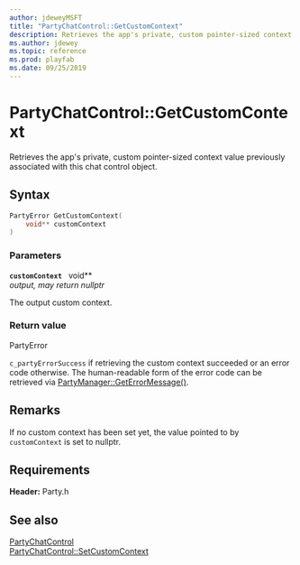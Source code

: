 ```yaml
---
author: jdeweyMSFT
title: "PartyChatControl::GetCustomContext"
description: Retrieves the app's private, custom pointer-sized context value previously associated with this chat control object.
ms.author: jdewey
ms.topic: reference
ms.prod: playfab
ms.date: 09/25/2019
---
```


# PartyChatControl::GetCustomContext  

Retrieves the app's private, custom pointer-sized context value previously associated with this chat control object.  

## Syntax  
  
```cpp
PartyError GetCustomContext(  
    void** customContext  
)  
```  
  
### Parameters  
  
**`customContext`** &nbsp; void**  
*output, may return nullptr*  
  
The output custom context.  
  
  
### Return value  
PartyError
  
```c_partyErrorSuccess``` if retrieving the custom context succeeded or an error code otherwise. The human-readable form of the error code can be retrieved via [PartyManager::GetErrorMessage()](../../PartyManager/methods/partymanager_geterrormessage.md).
  
## Remarks  
  
If no custom context has been set yet, the value pointed to by `customContext` is set to nullptr.
  
## Requirements  
  
**Header:** Party.h
  
## See also  
[PartyChatControl](../partychatcontrol.md)  
[PartyChatControl::SetCustomContext](partychatcontrol_setcustomcontext.md)
  
  
